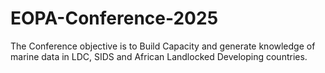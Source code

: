 # EOPA-Conference-2025
The Conference objective is to Build Capacity and generate knowledge of marine data in LDC, SIDS and African Landlocked Developing countries.
